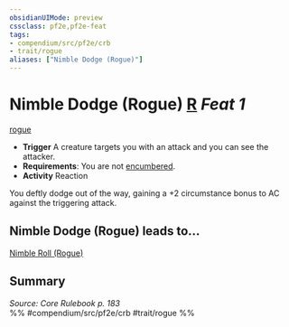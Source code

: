 ```yaml
---
obsidianUIMode: preview
cssclass: pf2e,pf2e-feat
tags:
- compendium/src/pf2e/crb
- trait/rogue
aliases: ["Nimble Dodge (Rogue)"]
---
```

# Nimble Dodge (Rogue)  [R](../../rules/core-rulebook/chapter-9-playing-the-game.md#Actions "Reaction") *Feat 1*  
[rogue](../../rules/traits/rogue.md)  

- **Trigger** A creature targets you with an attack and you can see the attacker.
- **Requirements**: You are not [encumbered](../../rules/conditions.md#Encumbered).
- **Activity** Reaction

You deftly dodge out of the way, gaining a +2 circumstance bonus to AC against the triggering attack.

## Nimble Dodge (Rogue) leads to...

[Nimble Roll (Rogue)](nimble-roll-rogue.md)

## Summary

*Source: Core Rulebook p. 183*  
%% #compendium/src/pf2e/crb #trait/rogue %%